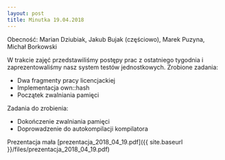 ```yaml
---
layout: post
title: Minutka 19.04.2018
---
```

Obecność: Marian Dziubiak, Jakub Bujak (częściowo), Marek Puzyna, Michał Borkowski

W trakcie zajęć przedstawiliśmy postępy prac z ostatniego tygodnia i zaprezentowaliśmy nasz system testów jednostkowych.
Zrobione zadania:
* Dwa fragmenty pracy licencjackiej
* Implementacja own::hash
* Początek zwalniania pamięci

Zadania do zrobienia:
* Dokończenie zwalniania pamięci
* Doprowadzenie do autokompilacji kompilatora

Prezentacja mała [prezentacja_2018_04_19.pdf]({{ site.baseurl }}/files/prezentacja_2018_04_19.pdf)
